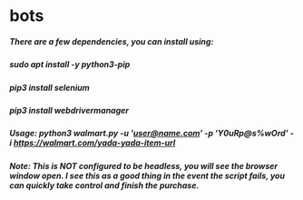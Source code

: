 # bots

##### There are a few dependencies, you can install using:
##### sudo apt install -y python3-pip
##### pip3 install selenium 
##### pip3 install webdrivermanager

##### Usage: python3 walmart.py -u 'user@name.com' -p 'Y0uRp@s%wOrd' -i https://walmart.com/yada-yada-item-url

##### Note: This is NOT configured to be headless, you will see the browser window open. I see this as a good thing in the event the script fails, you can quickly take control and finish the purchase.

